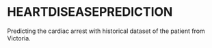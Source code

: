 # HEARTDISEASEPREDICTION
Predicting the cardiac arrest with historical dataset of the patient from Victoria.  
